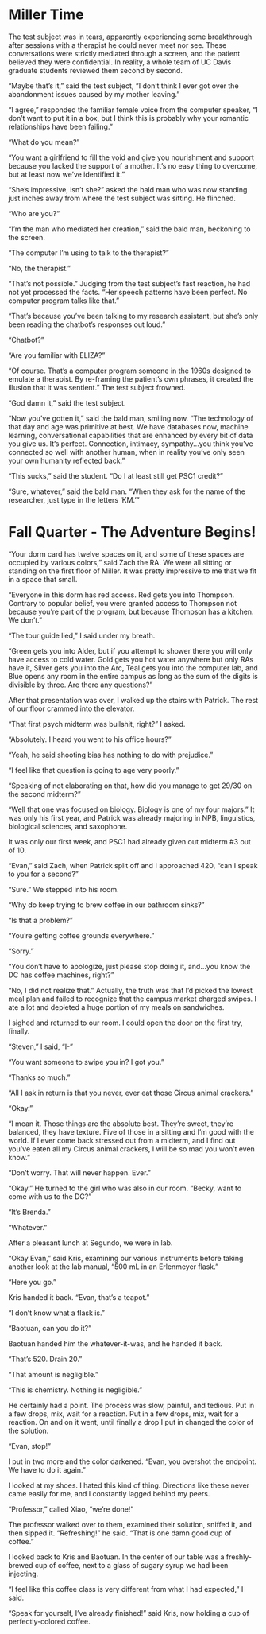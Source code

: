 # Miller Time

The test subject was in tears, apparently experiencing some breakthrough after sessions with a therapist he could never meet nor see.  These conversations were strictly mediated through a screen, and the patient believed they were confidential.  In reality, a whole team of UC Davis graduate students reviewed them second by second.

“Maybe that’s it,” said the test subject, “I don’t think I ever got over the abandonment issues caused by my mother leaving.”

“I agree,” responded the familiar female voice from the computer speaker, “I don’t want to put it in a box, but I think this is probably why your romantic relationships have been failing.”

“What do you mean?”

“You want a girlfriend to fill the void and give you nourishment and support because you lacked the support of a mother.  It’s no easy thing to overcome, but at least now we’ve identified it.”

“She’s impressive, isn’t she?” asked the bald man who was now standing just inches away from where the test subject was sitting.  He flinched.

“Who are you?”

“I’m the man who mediated her creation,” said the bald man, beckoning to the screen.

“The computer I’m using to talk to the therapist?”

“No, the therapist.”

“That’s not possible.”  Judging from the test subject’s fast reaction, he had not yet processed the facts.  “Her speech patterns have been perfect.  No computer program talks like that.”

“That’s because you’ve been talking to my research assistant, but she’s only been reading the chatbot’s responses out loud.”

“Chatbot?”

“Are you familiar with ELIZA?”

“Of course.  That’s a computer program someone in the 1960s designed to emulate a therapist.  By re-framing the patient’s own phrases, it created the illusion that it was sentient.”  The test subject frowned.

“God damn it,” said the test subject.

“Now you’ve gotten it,” said the bald man, smiling now.  “The technology of that day and age was primitive at best.  We have databases now, machine learning, conversational capabilities that are enhanced by every bit of data you give us.  It’s perfect.  Connection, intimacy, sympathy...you think you’ve connected so well with another human, when in reality you’ve only seen your own humanity reflected back.”

“This sucks,” said the student.  “Do I at least still get PSC1 credit?”

“Sure, whatever,” said the bald man.  “When they ask for the name of the researcher, just type in the letters ‘KM.’”

# Fall Quarter - The Adventure Begins!

“Your dorm card has twelve spaces on it, and some of these spaces are occupied by various colors,” said Zach the RA.  We were all sitting or standing on the first floor of Miller.  It was pretty impressive to me that we fit in a space that small.

“Everyone in this dorm has red access.  Red gets you into Thompson.  Contrary to popular belief, you were granted access to Thompson not because you’re part of the program, but because Thompson has a kitchen.  We don’t.”

“The tour guide lied,” I said under my breath.

“Green gets you into Alder, but if you attempt to shower there you will only have access to cold water.  Gold gets you hot water anywhere but only RAs have it, Silver gets you into the Arc, Teal gets you into the computer lab, and Blue opens any room in the entire campus as long as the sum of the digits is divisible by three.  Are there any questions?”

After that presentation was over, I walked up the stairs with Patrick.  The rest of our floor crammed into the elevator.

“That first psych midterm was bullshit, right?” I asked.

“Absolutely.  I heard you went to his office hours?”

“Yeah, he said shooting bias has nothing to do with prejudice.”

“I feel like that question is going to age very poorly.”

“Speaking of not elaborating on that, how did you manage to get 29/30 on the second midterm?”

“Well that one was focused on biology.  Biology is one of my four majors.”  It was only his first year, and Patrick was already majoring in NPB, linguistics, biological sciences, and saxophone.

It was only our first week, and PSC1 had already given out midterm #3 out of 10.

“Evan,” said Zach, when Patrick split off and I approached 420, “can I speak to you for a second?”

“Sure.”  We stepped into his room.

“Why do keep trying to brew coffee in our bathroom sinks?”

“Is that a problem?”

“You’re getting coffee grounds everywhere.”

“Sorry.”

“You don’t have to apologize, just please stop doing it, and...you know the DC has coffee machines, right?”

“No, I did not realize that.”  Actually, the truth was that I’d picked the lowest meal plan and failed to recognize that the campus market charged swipes.  I ate a lot and depleted a huge portion of my meals on sandwiches.

I sighed and returned to our room.  I could open the door on the first try, finally.

“Steven,” I said, “I-”

“You want someone to swipe you in?  I got you.”

“Thanks so much.”

“All I ask in return is that you never, ever eat those Circus animal crackers.”

“Okay.”

“I mean it.  Those things are the absolute best.  They’re sweet, they’re balanced, they have texture.  Five of those in a sitting and I’m good with the world.  If I ever come back stressed out from a midterm, and I find out you’ve eaten all my Circus animal crackers, I will be so mad you won’t even know.”

“Don’t worry.  That will never happen.  Ever.”

“Okay.”  He turned to the girl who was also in our room.  “Becky, want to come with us to the DC?”

“It’s Brenda.”

“Whatever.”

After a pleasant lunch at Segundo, we were in lab.  

“Okay Evan,” said Kris, examining our various instruments before taking another look at the lab manual, “500 mL in an Erlenmeyer flask.”

“Here you go.”

Kris handed it back.  “Evan, that’s a teapot.”

“I don’t know what a flask is.”

“Baotuan, can you do it?”

Baotuan handed him the whatever-it-was, and he handed it back.

“That’s 520.  Drain 20.”

“That amount is negligible.”

“This is chemistry.  Nothing is negligible.”

He certainly had a point.  The process was slow, painful, and tedious.  Put in a few drops, mix, wait for a reaction.  Put in a few drops, mix, wait for a reaction.  On and on it went, until finally a drop I put in changed the color of the solution.  

“Evan, stop!”

I put in two more and the color darkened.  “Evan, you overshot the endpoint.  We have to do it again.”

I looked at my shoes.  I hated this kind of thing.  Directions like these never came easily for me, and I constantly lagged behind my peers.

“Professor,” called Xiao, “we’re done!”

The professor walked over to them, examined their solution, sniffed it, and then sipped it.  “Refreshing!” he said.  “That is one damn good cup of coffee.”

I looked back to Kris and Baotuan.  In the center of our table was a freshly-brewed cup of coffee, next to a glass of sugary syrup we had been injecting.

“I feel like this coffee class is very different from what I had expected,” I said.

“Speak for yourself, I’ve already finished!” said Kris, now holding a cup of perfectly-colored coffee.
